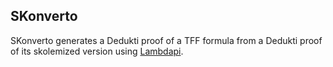 SKonverto
---------

SKonverto generates a Dedukti proof of a TFF formula from a Dedukti
proof of its skolemized version using [Lambdapi](https://github.com/Deducteam/lambdapi).

